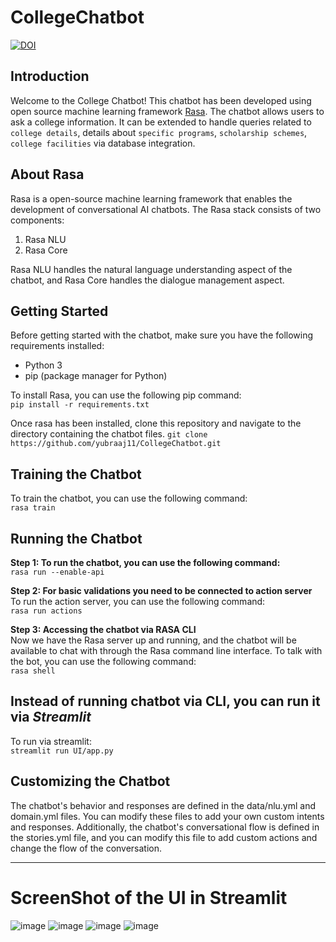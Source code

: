 # CollegeChatbot

[![DOI](https://zenodo.org/badge/732656458.svg)](https://zenodo.org/doi/10.5281/zenodo.13801323)


## Introduction
Welcome to the College Chatbot! This chatbot has been developed using open source machine learning framework [Rasa](https://rasa.com/). The chatbot allows users to ask a college information. It can  be extended to handle queries related to `college details`, details about `specific programs`, `scholarship schemes`, `college facilities` via database integration.

## About Rasa
Rasa is a open-source machine learning framework that enables the development of conversational AI chatbots. The Rasa stack consists of two components:

1. Rasa NLU
2. Rasa Core

Rasa NLU handles the natural language understanding aspect of the chatbot, and Rasa Core handles the dialogue management aspect.

## Getting Started

Before getting started with the chatbot, make sure you have the following requirements installed:

- Python 3
- pip (package manager for Python)

To install Rasa, you can use the following pip command: <br />
```pip install -r requirements.txt```

Once rasa has been installed, clone this repository and navigate to the directory containing the chatbot files.
```git clone https://github.com/yubraaj11/CollegeChatbot.git```

## Training the Chatbot
To train the chatbot, you can use the following command:<br />
```rasa train```

## Running the Chatbot
**Step 1: To run the chatbot, you can use the following command:**<br />
```rasa run --enable-api```

**Step 2: For basic validations you need to be connected to action server**<br />
To run the action server, you can use the following command:<br />
```rasa run actions```

**Step 3: Accessing the chatbot via RASA CLI**<br />
Now we have the Rasa server up and running, and the chatbot will be available to chat with through the Rasa command line interface.
To talk with the bot, you can use the following command:<br />
```rasa shell```


## Instead of running chatbot via CLI, you can run it via *Streamlit* <br />
To run via streamlit: <br />
```streamlit run UI/app.py```


## Customizing the Chatbot<br />
The chatbot's behavior and responses are defined in the data/nlu.yml and domain.yml files. You can modify these files to add your own custom intents and responses. Additionally, the chatbot's conversational flow is defined in the stories.yml file, and you can modify this file to add custom actions and change the flow of the conversation.

---

# ScreenShot of the UI in Streamlit
![image](https://github.com/yubraaj11/CollegeChatbot/assets/84309182/2c688258-dc0c-4cf2-aba3-bb70b54e0280)
![image](https://github.com/yubraaj11/CollegeChatbot/assets/84309182/dc329dc4-e3bc-499c-b5d0-0ef4f342ea2f)
![image](https://github.com/yubraaj11/CollegeChatbot/assets/84309182/8eeb465f-de32-401d-889e-a5ab8ca25d60)
![image](https://github.com/yubraaj11/CollegeChatbot/assets/84309182/49952a59-8a58-4fd2-af38-64c1dda82536)






